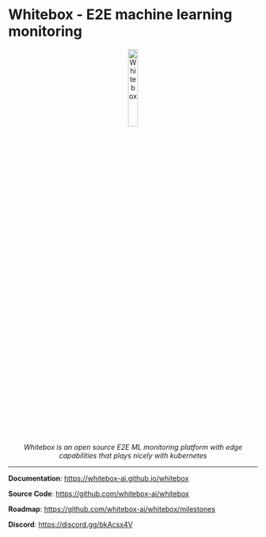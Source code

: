 # Whitebox - E2E machine learning monitoring

<p align="center">
  <a href="https://whitebox-ai.github.io/whitebox">
    <img src="https://whitebox-ai.github.io/whitebox/img/logo.svg" alt="Whitebox" width="20%">
  </a>
</p>
<p align="center">
    <em>Whitebox is an open source E2E ML monitoring platform with edge capabilities that plays nicely with kubernetes
</em>
</p>

---

**Documentation**: <a href="https://whitebox-ai.github.io/whitebox/" target="_blank">https://whitebox-ai.github.io/whitebox</a>

**Source Code**: <a href="https://github.com/whitebox-ai/whitebox" target="_blank">https://github.com/whitebox-ai/whitebox</a>

**Roadmap**: <a href="https://github.com/whitebox-ai/whitebox/milestones" target="_blank">https://github.com/whitebox-ai/whitebox/milestones</a>

**Discord**: <a href="https://discord.gg/bkAcsx4V" target="_blank">https://discord.gg/bkAcsx4V</a>
